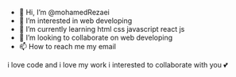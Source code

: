 - 👋 Hi, I’m @mohamedRezaei
- 👀 I’m interested in web developing 
- 🌱 I’m currently learning html css javascript react js
- 💞️ I’m looking to collaborate on web developing
- 📫 How to reach me my email

<!---
mohamedRezaei/mohamedRezaei is a ✨ special ✨ repository because its `README.md` (this file) appears on your GitHub profile.
You can click the Preview link to take a look at your changes.
--->

i love code and i love my work i interested to collaborate with you 💕

